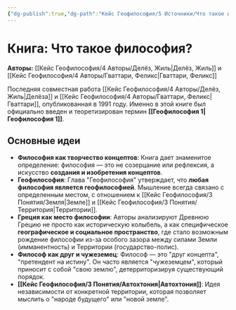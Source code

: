 ```yaml
---
{"dg-publish":true,"dg-path":"Кейс Геофилософия/5 Источники/Что такое философия? (Делёз и Гваттари)","permalink":"/kejs-geofilosofiya/5-istochniki/chto-takoe-filosofiya-delyoz-i-gvattari/","dgShowLocalGraph":true}
---
```



# Книга: Что такое философия?

**Авторы:** [[Кейс Геофилософия/4 Авторы/Делёз, Жиль\|Делёз, Жиль]] и [[Кейс Геофилософия/4 Авторы/Гваттари, Феликс\|Гваттари, Феликс]]

Последняя совместная работа [[Кейс Геофилософия/4 Авторы/Делёз, Жиль\|Делёза]] и [[Кейс Геофилософия/4 Авторы/Гваттари, Феликс\|Гваттари]], опубликованная в 1991 году. Именно в этой книге был официально введен и теоретизирован термин **[[Геофилософия 1\|Геофилософия 1]]**.

## Основные идеи
- **Философия как творчество концептов**: Книга дает знаменитое определение: философия — это не созерцание или рефлексия, а искусство **создания и изобретения концептов**.
- **Геофилософия**: Глава "Геофилософия" утверждает, что **любая философия является геофилософией**. Мышление всегда связано с определенным местом, с отношением к [[Кейс Геофилософия/3 Понятия/Земля\|Земле]] и [[Кейс Геофилософия/3 Понятия/Территория\|Территории]].
- **Греция как место философии**: Авторы анализируют Древнюю Грецию не просто как историческую колыбель, а как специфическое **географическое и социальное пространство**, где стало возможным рождение философии из-за особого зазора между силами Земли (имманентность) и Территории (государство-полис).
- **Философ как друг и чужеземец**: Философ — это "друг концепта", "претендент на истину". Он часто является "чужеземцем", который приносит с собой "свою землю", детерриторизируя существующий порядок.
- **[[Кейс Геофилософия/3 Понятия/Автохтония\|Автохтония]]**: Идея независимости от конкретной территории, которая позволяет мыслить о "народе будущего" или "новой земле".